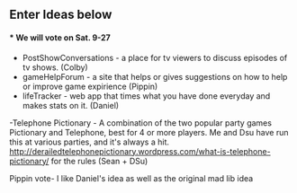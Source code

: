 ## Enter Ideas below
#### * We will vote on Sat. 9-27


- PostShowConversations - a place for tv viewers to discuss episodes of tv shows. (Colby)
- gameHelpForum - a site that helps or gives suggestions on how to help or improve game expirience (Pippin)
- lifeTracker - web app that times what you have done everyday and makes stats on it. (Daniel)

-Telephone Pictionary - A combination of the two popular party games Pictionary and Telephone, best for 4 or more players. 
Me and Dsu have run this at various parties, and it's always a hit. http://derailedtelephonepictionary.wordpress.com/what-is-telephone-pictionary/ for the rules (Sean + DSu)


 Pippin vote-  I like Daniel's idea as well as the original mad lib idea

